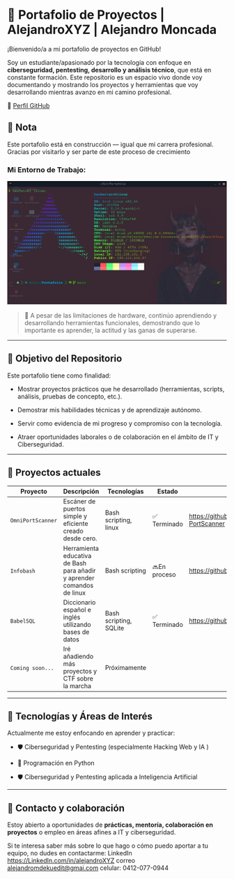 # 🧠 Portafolio de Proyectos | AlejandroXYZ | Alejandro Moncada

¡Bienvenido/a a mi portafolio de proyectos en GitHub!

Soy un estudiante/apasionado por la tecnología con enfoque en **ciberseguridad, pentesting, desarrollo y análisis técnico**, que está en constante formación. Este repositorio es un espacio vivo donde voy documentando y mostrando los proyectos y herramientas que voy desarrollando mientras avanzo en mi camino profesional.

📍 [Perfil GitHub](https://github.com/AlejandroXYZ)

## 📝 Nota

Este portafolio está en construcción — igual que mi carrera profesional. Gracias por visitarlo y ser parte de este proceso de crecimiento

### Mi Entorno de Trabajo: 


![neofetch](./neofetch.jpg)

> 🔧 A pesar de las limitaciones de hardware, continúo aprendiendo y desarrollando herramientas funcionales, demostrando que lo importante es aprender, la actitud y las ganas de superarse.


---

## 🚀 Objetivo del Repositorio

Este portafolio tiene como finalidad:

- Mostrar proyectos prácticos que he desarrollado (herramientas, scripts, análisis, pruebas de concepto, etc.).

- Demostrar mis habilidades técnicas y de aprendizaje autónomo.

- Servir como evidencia de mi progreso y compromiso con la tecnología.

- Atraer oportunidades laborales o de colaboración en el ámbito de IT y Ciberseguridad.

---

## 🧩 Proyectos actuales

| Proyecto             | Descripción                                                            | Tecnologías                 | Estado       |   Link     |
| -------------------- | ---------------------------------------------------------------------- | --------------------------- | ------------ | ------------ |
| `OmniPortScanner`    | Escáner de puertos simple y eficiente creado desde cero.               | Bash scripting, linux            | ✅ Terminado  | https://github.com/AlejandroXYZ/Omni-PortScanner|
| `Infobash`           | Herramienta educativa de Bash para añadir y aprender comandos de linux | Bash scripting              | 🔜En proceso | https://github.com/AlejandroXYZ/infobash|
| `BabelSQL`           | Diccionario español e inglés utilizando bases de datos                 | Bash scripting, SQLite      | ✅ Terminado | https://github.com/AlejandroXYZ/BabelSQL | 
| `Coming soon...`     | Iré añadiendo más proyectos y CTF sobre la marcha                      | Próximamente                |              |

---

## 🧠 Tecnologías y Áreas de Interés

Actualmente me estoy enfocando en aprender y practicar:


- 🛡️ Ciberseguridad y Pentesting (especialmente Hacking Web y IA )

- 🐍 Programación en Python

- 🛡️  Ciberseguridad y Pentesting aplicada a Inteligencia Artificial

---

## 🤝 Contacto y colaboración

Estoy abierto a oportunidades de **prácticas, mentoría, colaboración en proyectos** o empleo en áreas afines a IT y ciberseguridad.

Si te interesa saber más sobre lo que hago o cómo puedo aportar a tu equipo, no dudes en contactarme:
LinkedIn https://LinkedIn.com/in/alejandroXYZ
correo alejandromdekuedit@gmai.com
celular: 0412-077-0944
